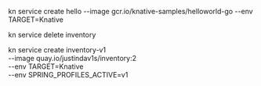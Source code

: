 kn service create hello --image gcr.io/knative-samples/helloworld-go --env TARGET=Knative

kn service delete inventory

kn service create inventory-v1 \
    --image quay.io/justindav1s/inventory:2 \
    --env TARGET=Knative \
    --env SPRING_PROFILES_ACTIVE=v1

    